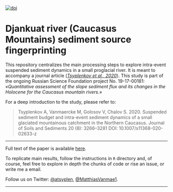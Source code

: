 [![doi](https://img.shields.io/badge/doi-10.1007%2Fs11368--020--02633--z-brightgreen)][doi]
# Djankuat river (Caucasus Mountains) sediment source fingerprinting

This repository centralizes the main processing steps to explore intra-event suspended sediment dynamics in a small proglacial river. It is meant to accompany a journal article ([*Tsyplenkov et al., 2020*][doi]). This study is part of the ongoing Russian Science Foundation project No. 19-17-00181: *«Quantitative assessment of the slope sediment flux and its changes in the Holocene for the Caucasus mountain rivers.»*

For a deep introduction to the study, please refer to:
>Tsyplenkov A, Vanmaercke M, Golosov V, Chalov S. 2020. Suspended sediment budget and intra-event sediment dynamics of a small glaciated mountainous catchment in the Northern Caucasus. Journal of Soils and Sediments 20 (8): 3266–3281 DOI: 10.1007/s11368-020-02633-z

***

Full text of the paper is available [here][doi].

To replicate main results, follow the instructions in `R` directory and, of course, feel free to explore in depth the chunks of code or rise an issue, or write me a email.

Follow us on Twitter: [@atsyplen][ats], [@MatthiasVanmae1][mvm].

[doi]: https://doi.org/10.1007/s11368-020-02633-z
[ats]: https://twitter.com/atsyplen
[mvm]: https://twitter.com/MatthiasVanmae1

***
